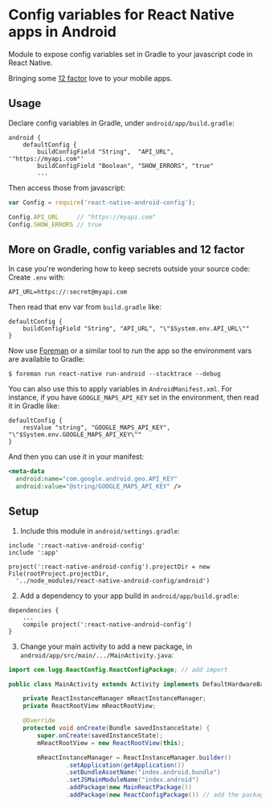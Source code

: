 # Config variables for React Native apps in Android

Module to expose config variables set in Gradle to your javascript code in React Native.

Bringing some [12 factor](http://12factor.net/config) love to your mobile apps.


## Usage

Declare config variables in Gradle, under `android/app/build.gradle`:

```
android {
    defaultConfig {
        buildConfigField "String",  "API_URL",     '"https://myapi.com"'
        buildConfigField "Boolean", "SHOW_ERRORS", "true"
        ...
```

Then access those from javascript:

```js
var Config = require('react-native-android-config');

Config.API_URL     // "https://myapi.com"
Config.SHOW_ERRORS // true
```


## More on Gradle, config variables and 12 factor

In case you're wondering how to keep secrets outside your source code: Create `.env` with:

```
API_URL=https://:secret@myapi.com
```

Then read that env var from `build.gradle` like:

```
defaultConfig {
    buildConfigField "String", "API_URL", "\"$System.env.API_URL\""
}
```

Now use [Foreman](https://github.com/ddollar/foreman) or a similar tool to run the app so the environment vars are available to Gradle:

```
$ foreman run react-native run-android --stacktrace --debug
```

You can also use this to apply variables in `AndroidManifest.xml`. For instance, if you have `GOOGLE_MAPS_API_KEY` set in the environment, then read it in Gradle like:

```
defaultConfig {
    resValue "string", "GOOGLE_MAPS_API_KEY", "\"$System.env.GOOGLE_MAPS_API_KEY\""
}
```

And then you can use it in your manifest:

```xml
<meta-data
  android:name="com.google.android.geo.API_KEY"
  android:value="@string/GOOGLE_MAPS_API_KEY" />
```


## Setup

1. Include this module in `android/settings.gradle`:
  
  ```
  include ':react-native-android-config'
  include ':app'

  project(':react-native-android-config').projectDir = new File(rootProject.projectDir,
    '../node_modules/react-native-android-config/android')
  ```
2. Add a dependency to your app build in `android/app/build.gradle`:
  
  ```
  dependencies {
      ...
      compile project(':react-native-android-config')
  }
  ```
3. Change your main activity to add a new package, in `android/app/src/main/.../MainActivity.java`:
  
  ```java
  import com.lugg.ReactConfig.ReactConfigPackage; // add import

  public class MainActivity extends Activity implements DefaultHardwareBackBtnHandler {

      private ReactInstanceManager mReactInstanceManager;
      private ReactRootView mReactRootView;

      @Override
      protected void onCreate(Bundle savedInstanceState) {
          super.onCreate(savedInstanceState);
          mReactRootView = new ReactRootView(this);

          mReactInstanceManager = ReactInstanceManager.builder()
                  .setApplication(getApplication())
                  .setBundleAssetName("index.android.bundle")
                  .setJSMainModuleName("index.android")
                  .addPackage(new MainReactPackage())
                  .addPackage(new ReactConfigPackage()) // add the package here
  ```

